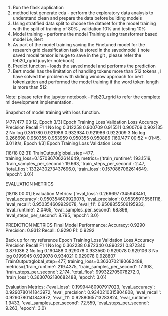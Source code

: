 1. Run the flask application
2. method test generate eda - perform the exploratory data analysis to understand clean and prepare the data before building models
3. Using stratified data split to choose the dataset for the model training with the split of training of 80% , validation 10% and testing 10%
4. Model training - performs the model Training using transformer based model i.e, Bert
5. As part of the model training saving the Finetuned model for the research grid classification task is stored in the savedmodel ( note saved model tensor is huge to save in the git , please refer the feb20_rgrid jupyter notebook)
6. Predict function - loads the saved model and performs the prediction
7. Bert model has the limitation of handling tokens more than 512 tokens , I have solved the problem with sliding window approach for bert tokenization and performed the model training if the word token length is more than 512

Note: please refer the jupyter notebook - Feb20_rgrid to refer the complete ml development implementation.



 
Snapshot of model training with loss function.

 [477/477 03:12, Epoch 3/3]
Epoch	Training Loss	Validation Loss	Accuracy	Precision	Recall	F1
1	No log	0.312258	0.900709	0.915511	0.900709	0.902135
2	No log	0.351780	0.921986	0.932934	0.921986	0.922009
3	No log	0.266698	0.950355	0.953959	0.950355	0.950886
 [160/477 00:52 < 01:45, 3.01 it/s, Epoch 1/3]
Epoch	Training Loss	Validation Loss

 [18/18 02:31]
TrainOutput(global_step=477, training_loss=0.1570867062614649, metrics={'train_runtime': 193.1519, 'train_samples_per_second': 19.663, 'train_steps_per_second': 2.47, 'total_flos': 1332430273437696.0, 'train_loss': 0.1570867062614649, 'epoch': 3.0})

EVALUATION METRICS

 [18/18 00:01]
Evaluation Metrics: {'eval_loss': 0.2666977345943451, 'eval_accuracy': 0.950354609929078, 'eval_precision': 0.953959115561118, 'eval_recall': 0.950354609929078, 'eval_f1': 0.9508855506195933, 'eval_runtime': 2.0465, 'eval_samples_per_second': 68.898, 'eval_steps_per_second': 8.795, 'epoch': 3.0}

PREDICTION METRICS
Final Model Performance:
Accuracy: 0.9290
Precision: 0.9312
Recall: 0.9290
F1: 0.9292








Back up for my reference
 Epoch	Training Loss	Validation Loss	Accuracy	Precision	Recall	F1
1	No log	0.362238	0.872340	0.890221	0.872340	0.871036
2	No log	0.190488	0.929078	0.933560	0.929078	0.929106
3	No log	0.199945	0.929078	0.934021	0.929078	0.928807
TrainOutput(global_step=477, training_loss=0.3630702180682488, metrics={'train_runtime': 219.4375, 'train_samples_per_second': 17.308, 'train_steps_per_second': 2.174, 'total_flos': 999322705078272.0, 'train_loss': 0.3630702180682488, 'epoch': 3.0})

Evaluation Metrics: {'eval_loss': 0.19994480907917023, 'eval_accuracy': 0.9290780141843972, 'eval_precision': 0.9340210315804808, 'eval_recall': 0.9290780141843972, 'eval_f1': 0.9288065713283824, 'eval_runtime': 1.9433, 'eval_samples_per_second': 72.559, 'eval_steps_per_second': 9.263, 'epoch': 3.0}
